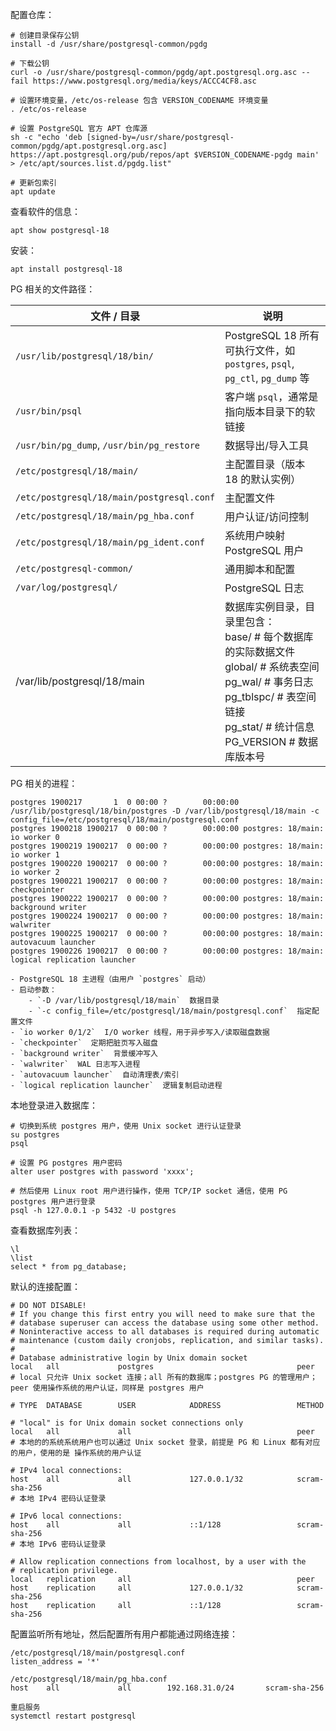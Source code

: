 配置仓库：
```shell
# 创建目录保存公钥
install -d /usr/share/postgresql-common/pgdg

# 下载公钥
curl -o /usr/share/postgresql-common/pgdg/apt.postgresql.org.asc --fail https://www.postgresql.org/media/keys/ACCC4CF8.asc

# 设置环境变量，/etc/os-release 包含 VERSION_CODENAME 环境变量
. /etc/os-release

# 设置 PostgreSQL 官方 APT 仓库源
sh -c "echo 'deb [signed-by=/usr/share/postgresql-common/pgdg/apt.postgresql.org.asc] https://apt.postgresql.org/pub/repos/apt $VERSION_CODENAME-pgdg main' > /etc/apt/sources.list.d/pgdg.list"

# 更新包索引 
apt update
```

查看软件的信息：
```
apt show postgresql-18
```

安装：
```
apt install postgresql-18
```

PG 相关的文件路径：

| 文件 / 目录                                   | 说明                                                                                                                                                             |
| ----------------------------------------- | -------------------------------------------------------------------------------------------------------------------------------------------------------------- |
| `/usr/lib/postgresql/18/bin/`             | PostgreSQL 18 所有可执行文件，如 `postgres`, `psql`, `pg_ctl`, `pg_dump` 等                                                                                              |
| `/usr/bin/psql`                           | 客户端 `psql`，通常是指向版本目录下的软链接                                                                                                                                      |
| `/usr/bin/pg_dump`, `/usr/bin/pg_restore` | 数据导出/导入工具                                                                                                                                                      |
| `/etc/postgresql/18/main/`                | 主配置目录（版本 18 的默认实例）                                                                                                                                             |
| `/etc/postgresql/18/main/postgresql.conf` | 主配置文件                                                                                                                                                          |
| `/etc/postgresql/18/main/pg_hba.conf`     | 用户认证/访问控制                                                                                                                                                      |
| `/etc/postgresql/18/main/pg_ident.conf`   | 系统用户映射 PostgreSQL 用户                                                                                                                                           |
| `/etc/postgresql-common/`                 | 通用脚本和配置                                                                                                                                                        |
| `/var/log/postgresql/`                    | PostgreSQL 日志                                                                                                                                                  |
| /var/lib/postgresql/18/main               | 数据库实例目录，目录里包含：<br>base/       # 每个数据库的实际数据文件<br>global/     # 系统表空间<br>pg_wal/     # 事务日志<br>pg_tblspc/  # 表空间链接<br>pg_stat/    # 统计信息<br>PG_VERSION  # 数据库版本号 |
PG 相关的进程：
```
postgres 1900217       1  0 00:00 ?        00:00:00 /usr/lib/postgresql/18/bin/postgres -D /var/lib/postgresql/18/main -c config_file=/etc/postgresql/18/main/postgresql.conf
postgres 1900218 1900217  0 00:00 ?        00:00:00 postgres: 18/main: io worker 0
postgres 1900219 1900217  0 00:00 ?        00:00:00 postgres: 18/main: io worker 1
postgres 1900220 1900217  0 00:00 ?        00:00:00 postgres: 18/main: io worker 2
postgres 1900221 1900217  0 00:00 ?        00:00:00 postgres: 18/main: checkpointer 
postgres 1900222 1900217  0 00:00 ?        00:00:00 postgres: 18/main: background writer 
postgres 1900224 1900217  0 00:00 ?        00:00:00 postgres: 18/main: walwriter 
postgres 1900225 1900217  0 00:00 ?        00:00:00 postgres: 18/main: autovacuum launcher 
postgres 1900226 1900217  0 00:00 ?        00:00:00 postgres: 18/main: logical replication launcher 

- PostgreSQL 18 主进程（由用户 `postgres` 启动）
- 启动参数：
    - `-D /var/lib/postgresql/18/main`  数据目录
    - `-c config_file=/etc/postgresql/18/main/postgresql.conf`  指定配置文件
- `io worker 0/1/2`  I/O worker 线程，用于异步写入/读取磁盘数据
- `checkpointer`  定期把脏页写入磁盘
- `background writer`  背景缓冲写入
- `walwriter`  WAL 日志写入进程
- `autovacuum launcher`  自动清理表/索引
- `logical replication launcher`  逻辑复制启动进程
```

本地登录进入数据库：
```
# 切换到系统 postgres 用户，使用 Unix socket 进行认证登录
su postgres
psql

# 设置 PG postgres 用户密码
alter user postgres with password 'xxxx'; 

# 然后使用 Linux root 用户进行操作，使用 TCP/IP socket 通信，使用 PG postgres 用户进行登录
psql -h 127.0.0.1 -p 5432 -U postgres
```

查看数据库列表：
```
\l
\list
select * from pg_database;
```

默认的连接配置：
```
# DO NOT DISABLE!
# If you change this first entry you will need to make sure that the
# database superuser can access the database using some other method.
# Noninteractive access to all databases is required during automatic
# maintenance (custom daily cronjobs, replication, and similar tasks).
#
# Database administrative login by Unix domain socket
local   all             postgres                                peer
# local 只允许 Unix socket 连接；all 所有的数据库；postgres PG 的管理用户；peer 使用操作系统的用户认证，同样是 postgres 用户

# TYPE  DATABASE        USER            ADDRESS                 METHOD

# "local" is for Unix domain socket connections only
local   all             all                                     peer
# 本地的的系统系统用户也可以通过 Unix socket 登录，前提是 PG 和 Linux 都有对应的用户，使用的是 操作系统的用户认证

# IPv4 local connections:
host    all             all             127.0.0.1/32            scram-sha-256
# 本地 IPv4 密码认证登录

# IPv6 local connections:
host    all             all             ::1/128                 scram-sha-256
# 本地 IPv6 密码认证登录

# Allow replication connections from localhost, by a user with the
# replication privilege.
local   replication     all                                     peer
host    replication     all             127.0.0.1/32            scram-sha-256
host    replication     all             ::1/128                 scram-sha-256
```

配置监听所有地址，然后配置所有用户都能通过网络连接：
```
/etc/postgresql/18/main/postgresql.conf
listen_address = '*'

/etc/postgresql/18/main/pg_hba.conf
host    all             all        192.168.31.0/24       scram-sha-256

重启服务
systemctl restart postgresql
```



